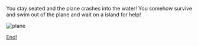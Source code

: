 You stay seated and the plane crashes into the water! You somehow survive and swim out of the plane and wait on a island for help!

![plane](https://encrypted-tbn0.gstatic.com/images?q=tbn:ANd9GcSdAipHc8Z1NcSGMfJ16rfp1X1Tyr1qqHCw7bdYr88u56Fo4snF&s)

[End!](vacation.md)
